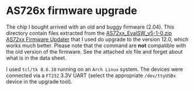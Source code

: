 # AS726x firmware upgrade

The chip I bought arrived with an old and buggy firmware (2.04). This
directory contain files extracted from the [AS72xx_EvalSW_v5-1-0.zip
AS72xx Firmware Updater](https://ams.com/as7261#tab/tools) that I used
do upgrade to the version 12.0, which works much better. Please note
that the command are **not** compatible with the old version of the
firmware. See the attached *xls* file and forget about what is in the
data sheet.

I used `tcl/tk 8.6.10` running on an `Arch Linux` system. The devices
were connected via a `FT232` 3.3V UART (select the appropriate
`/dev/ttyUSBx` device in the upgrade tool).
